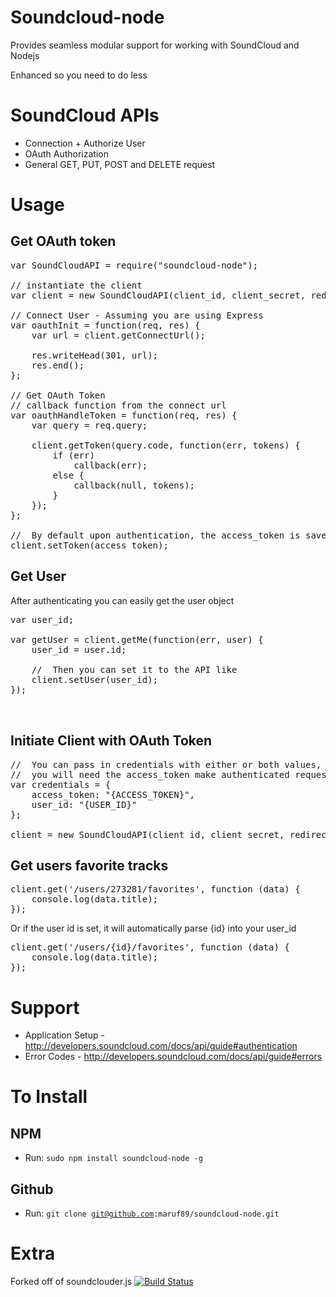 Soundcloud-node
===============

Provides seamless modular support for working with SoundCloud and Nodejs

Enhanced so you need to do less


SoundCloud APIs
===============
- Connection + Authorize User
- OAuth Authorization
- General GET, PUT, POST and DELETE request

Usage
==============

Get OAuth token
---------------
<pre>
var SoundCloudAPI = require("soundcloud-node");

// instantiate the client
var client = new SoundCloudAPI(client_id, client_secret, redirect_uri);

// Connect User - Assuming you are using Express 
var oauthInit = function(req, res) {
    var url = client.getConnectUrl();

    res.writeHead(301, url);
    res.end();
};

// Get OAuth Token
// callback function from the connect url
var oauthHandleToken = function(req, res) {
    var query = req.query;

    client.getToken(query.code, function(err, tokens) {
        if (err)
            callback(err);
        else {
            callback(null, tokens);
        }
    });
};

//  By default upon authentication, the access_token is saved, but you can add it like
client.setToken(access_token);
</pre>

Get User
--------
After authenticating you can easily get the user object
<pre>
var user_id;

var getUser = client.getMe(function(err, user) {
    user_id = user.id;

    //  Then you can set it to the API like
    client.setUser(user_id);
});


</pre>

Initiate Client with OAuth Token
--------------------------------
<pre>
//  You can pass in credentials with either or both values, but 
//  you will need the access_token make authenticated requests
var credentials = {
    access_token: "{ACCESS_TOKEN}",
    user_id: "{USER_ID}"
};

client = new SoundCloudAPI(client_id, client_secret, redirect_uri, credentials);
</pre>


Get users favorite tracks
-------------------------
<pre>
client.get('/users/273281/favorites', function (data) {
    console.log(data.title);
});
</pre>
Or if the user id is set, it will automatically parse {id} into your user_id
<pre>
client.get('/users/{id}/favorites', function (data) {
    console.log(data.title);
});
</pre>


Support
============
- Application Setup - http://developers.soundcloud.com/docs/api/guide#authentication
- Error Codes - http://developers.soundcloud.com/docs/api/guide#errors


To Install
============

NPM
---------
- Run: <code>sudo npm install soundcloud-node -g</code>

Github
---------
- Run: <code>git clone git@github.com:maruf89/soundcloud-node.git</code>

Extra
============
Forked off of soundclouder.js [![Build Status](https://api.travis-ci.org/khilnani/soundclouder.js.png?branch=master)](https://travis-ci.org/khilnani/soundclouder.js)


